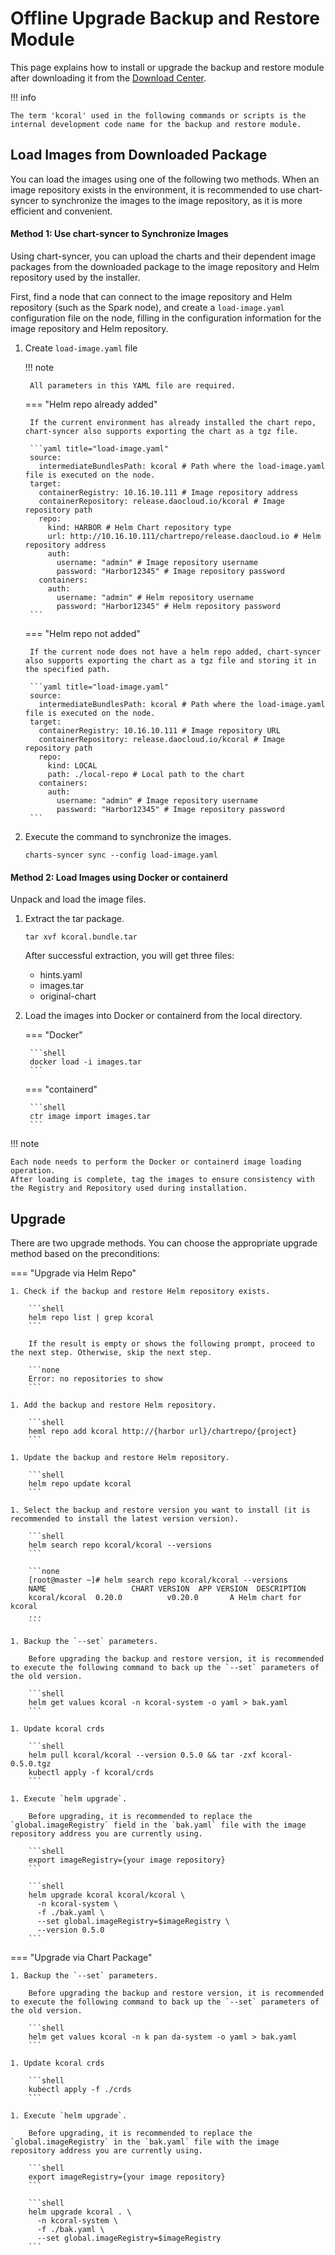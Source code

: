# Offline Upgrade Backup and Restore Module

This page explains how to install or upgrade the backup and restore module after downloading it from the [Download Center](../../../download/index.md).

!!! info

    The term 'kcoral' used in the following commands or scripts is the internal development code name for the backup and restore module.

## Load Images from Downloaded Package

You can load the images using one of the following two methods. When an image repository exists in the environment, it is recommended to use chart-syncer to synchronize the images to the image repository, as it is more efficient and convenient.

#### Method 1: Use chart-syncer to Synchronize Images

Using chart-syncer, you can upload the charts and their dependent image packages from the downloaded package to the image repository and Helm repository used by the installer.

First, find a node that can connect to the image repository and Helm repository (such as the Spark node), and create a `load-image.yaml` configuration file on the node, filling in the configuration information for the image repository and Helm repository.

1. Create `load-image.yaml` file

    !!! note  

        All parameters in this YAML file are required.

    === "Helm repo already added"

        If the current environment has already installed the chart repo, chart-syncer also supports exporting the chart as a tgz file.

        ```yaml title="load-image.yaml"
        source:
          intermediateBundlesPath: kcoral # Path where the load-image.yaml file is executed on the node.
        target:
          containerRegistry: 10.16.10.111 # Image repository address
          containerRepository: release.daocloud.io/kcoral # Image repository path
          repo:
            kind: HARBOR # Helm Chart repository type
            url: http://10.16.10.111/chartrepo/release.daocloud.io # Helm repository address
            auth:
              username: "admin" # Image repository username
              password: "Harbor12345" # Image repository password
          containers:
            auth:
              username: "admin" # Helm repository username
              password: "Harbor12345" # Helm repository password
        ```

    === "Helm repo not added"

        If the current node does not have a helm repo added, chart-syncer also supports exporting the chart as a tgz file and storing it in the specified path.

        ```yaml title="load-image.yaml"
        source:
          intermediateBundlesPath: kcoral # Path where the load-image.yaml file is executed on the node.
        target:
          containerRegistry: 10.16.10.111 # Image repository URL
          containerRepository: release.daocloud.io/kcoral # Image repository path
          repo:
            kind: LOCAL
            path: ./local-repo # Local path to the chart
          containers:
            auth:
              username: "admin" # Image repository username
              password: "Harbor12345" # Image repository password
        ```

1. Execute the command to synchronize the images.

    ```shell
    charts-syncer sync --config load-image.yaml
    ```

#### Method 2: Load Images using Docker or containerd

Unpack and load the image files.

1. Extract the tar package.

    ```shell
    tar xvf kcoral.bundle.tar
    ```

    After successful extraction, you will get three files:

    - hints.yaml
    - images.tar
    - original-chart

2. Load the images into Docker or containerd from the local directory.

    === "Docker"

        ```shell
        docker load -i images.tar
        ```

    === "containerd"

        ```shell
        ctr image import images.tar
        ```

!!! note

    Each node needs to perform the Docker or containerd image loading operation.
    After loading is complete, tag the images to ensure consistency with the Registry and Repository used during installation.

## Upgrade

There are two upgrade methods. You can choose the appropriate upgrade method based on the preconditions:

=== "Upgrade via Helm Repo"

    1. Check if the backup and restore Helm repository exists.

        ```shell
        helm repo list | grep kcoral
        ```

        If the result is empty or shows the following prompt, proceed to the next step. Otherwise, skip the next step.

        ```none
        Error: no repositories to show
        ```

    1. Add the backup and restore Helm repository.

        ```shell
        heml repo add kcoral http://{harbor url}/chartrepo/{project}
        ```

    1. Update the backup and restore Helm repository.

        ```shell
        helm repo update kcoral
        ```

    1. Select the backup and restore version you want to install (it is recommended to install the latest version version).

        ```shell
        helm search repo kcoral/kcoral --versions
        ```

        ```none
        [root@master ~]# helm search repo kcoral/kcoral --versions
        NAME                   CHART VERSION  APP VERSION  DESCRIPTION
        kcoral/kcoral  0.20.0          v0.20.0       A Helm chart for kcoral
        ...
        ```

    1. Backup the `--set` parameters.

        Before upgrading the backup and restore version, it is recommended to execute the following command to back up the `--set` parameters of the old version.

        ```shell
        helm get values kcoral -n kcoral-system -o yaml > bak.yaml
        ```

    1. Update kcoral crds

        ```shell
        helm pull kcoral/kcoral --version 0.5.0 && tar -zxf kcoral-0.5.0.tgz
        kubectl apply -f kcoral/crds
        ```

    1. Execute `helm upgrade`.

        Before upgrading, it is recommended to replace the `global.imageRegistry` field in the `bak.yaml` file with the image repository address you are currently using.

        ```shell
        export imageRegistry={your image repository}
        ```

        ```shell
        helm upgrade kcoral kcoral/kcoral \
          -n kcoral-system \
          -f ./bak.yaml \
          --set global.imageRegistry=$imageRegistry \
          --version 0.5.0
        ```

=== "Upgrade via Chart Package"

    1. Backup the `--set` parameters.

        Before upgrading the backup and restore version, it is recommended to execute the following command to back up the `--set` parameters of the old version.

        ```shell
        helm get values kcoral -n k pan da-system -o yaml > bak.yaml
        ```

    1. Update kcoral crds

        ```shell
        kubectl apply -f ./crds
        ```

    1. Execute `helm upgrade`.

        Before upgrading, it is recommended to replace the `global.imageRegistry` in the `bak.yaml` file with the image repository address you are currently using.

        ```shell
        export imageRegistry={your image repository}
        ```

        ```shell
        helm upgrade kcoral . \
          -n kcoral-system \
          -f ./bak.yaml \
          --set global.imageRegistry=$imageRegistry
        ```
